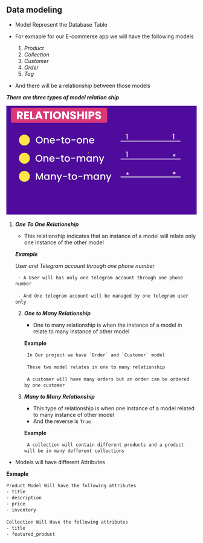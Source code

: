 ## Data modeling

- Model Represent the Database Table
- For exmaple for our E-commerse app we will have the following models
    1. _Product_
    2. _Collection_
    3. _Customer_
    4. _Order_
    5. _Tag_

- And there will be a relationship between those models

___There are three types of model relation ship___

![Relationship](../Images/relation%20ship.png)

1. ___One To One Relationship___

    - This relationship indicates that an instance of a model will relate only one instance of the other model

    ___Example___

    _User and Telegram account through one phone number_

        - A User will has only one telegram account through one phone number

        - And One telegram account will be managed by one telegram user only
    2. ___One to Many Relationship___
        - One to many relationship is when the instance of a model in relate to many instance of other model

        __Example__

            In Our project we have `Order` and `Customer` model

            These two model relates in one to many relationship 

            A customer will have many orders but an order can be ordered by one customer
    
    3. ___Many to Many Relationship___

        - This type of relationship is when one instance of a model related to many instance of other model
        - And the reverse is `True`

        __Example__

            A collection will contain different products and a product will be in many defferent collections

- Models will have different Attributes

__Exmaple__
    
    Product Model Will have the following attributes
    - title
    - description
    - price 
    - inventory

    Collection Will Have the following attributes
    - title
    - featured_product
